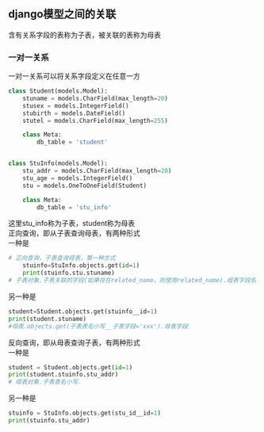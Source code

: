 ## django模型之间的关联  
含有关系字段的表称为子表，被关联的表称为母表
### 一对一关系  
一对一关系可以将关系字段定义在任意一方  
```python
class Student(models.Model):
    stuname = models.CharField(max_length=20)
    stusex = models.IntegerField()
    stubirth = models.DateField()
    stutel = models.CharField(max_length=255)

    class Meta:
        db_table = 'student'


class StuInfo(models.Model):
    stu_addr = models.CharField(max_length=20)
    stu_age = models.IntegerField()
    stu = models.OneToOneField(Student)

    class Meta:
        db_table = 'stu_info'
```  
这里stu_info称为子表，student称为母表  
正向查询，即从子表查询母表，有两种形式  
一种是  
```python  
# 正向查询，子表查询母表，第一种方式
    stuinfo=StuInfo.objects.get(id=1)
    print(stuinfo.stu.stuname)
# 子表对象.子表关联的字段(如果存在related_name，则使用related_name).母表字段名
```  
另一种是
```python
student=Student.objects.get(stuinfo__id=1)
print(student.stuname)
#母表.objects.get(子表表名小写__子表字段='xxx').母表字段
```  
反向查询，即从母表查询子表，有两种形式  
一种是  
```python
student = Student.objects.get(id=1)
print(student.stuinfo.stu_addr)
# 母表对象.子表表名小写.
```  
另一种是  
```python
stuinfo = StuInfo.objects.get(stu_id__id=1)
print(stuinfo.stu_addr)
```

